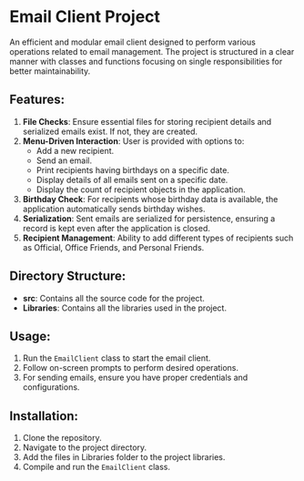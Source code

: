# Email Client Project

An efficient and modular email client designed to perform various operations related to email management. The project is structured in a clear manner with classes and functions focusing on single responsibilities for better maintainability.

## Features:

1. **File Checks**: Ensure essential files for storing recipient details and serialized emails exist. If not, they are created.
2. **Menu-Driven Interaction**: User is provided with options to:
   - Add a new recipient.
   - Send an email.
   - Print recipients having birthdays on a specific date.
   - Display details of all emails sent on a specific date.
   - Display the count of recipient objects in the application.
3. **Birthday Check**: For recipients whose birthday data is available, the application automatically sends birthday wishes.
4. **Serialization**: Sent emails are serialized for persistence, ensuring a record is kept even after the application is closed.
5. **Recipient Management**: Ability to add different types of recipients such as Official, Office Friends, and Personal Friends.

## Directory Structure:

- **src**: Contains all the source code for the project.
- **Libraries**: Contains all the libraries used in the project.

## Usage:

1. Run the `EmailClient` class to start the email client.
2. Follow on-screen prompts to perform desired operations.
3. For sending emails, ensure you have proper credentials and configurations.

## Installation:

1. Clone the repository.
2. Navigate to the project directory.
3. Add the files in Libraries folder to the project libraries.
4. Compile and run the `EmailClient` class.
